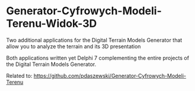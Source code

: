 # Generator-Cyfrowych-Modeli-Terenu-Widok-3D
Two additional applications for the Digital Terrain Models Generator that allow you to analyze the terrain and its 3D presentation

Both applications written yet Delphi 7 complementing the entire projects of the Digital Terrain Models Generator.

Related to: https://github.com/pdaszewski/Generator-Cyfrowych-Modeli-Terenu
